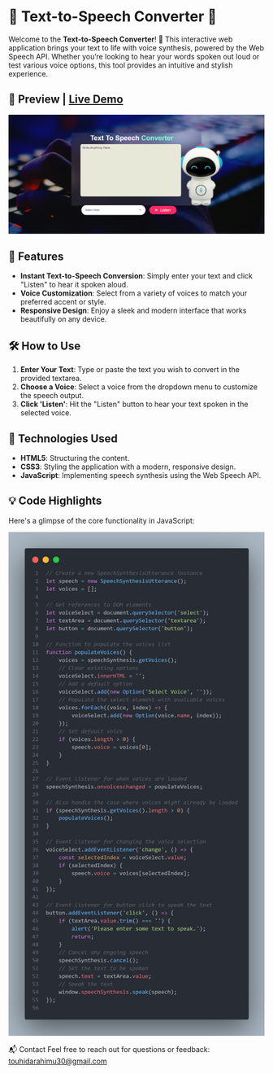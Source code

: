 

# 🌟 Text-to-Speech Converter 🌟
  
Welcome to the **Text-to-Speech Converter**! 🚀 This interactive web application brings your text to life with voice synthesis, powered by the Web Speech API. Whether you’re looking to hear your words spoken out loud or test various voice options, this tool provides an intuitive and stylish experience.

## 📸 Preview | [Live Demo](https://lustrous-crepe-b7d565.netlify.app/)

<img src="preview.PNG" alt="" >



## 🚀 Features

- **Instant Text-to-Speech Conversion**: Simply enter your text and click "Listen" to hear it spoken aloud.
- **Voice Customization**: Select from a variety of voices to match your preferred accent or style.
- **Responsive Design**: Enjoy a sleek and modern interface that works beautifully on any device.

## 🛠️ How to Use

1. **Enter Your Text**: Type or paste the text you wish to convert in the provided textarea.
2. **Choose a Voice**: Select a voice from the dropdown menu to customize the speech output.
3. **Click 'Listen'**: Hit the "Listen" button to hear your text spoken in the selected voice.

## 🧩 Technologies Used

- **HTML5**: Structuring the content.
- **CSS3**: Styling the application with a modern, responsive design.
- **JavaScript**: Implementing speech synthesis using the Web Speech API.


## 💡 Code Highlights
Here's a glimpse of the core functionality in JavaScript:

<img src="code.png" alt="" width="600" height="auto">

📬 Contact
Feel free to reach out for questions or feedback: touhidarahimu30@gmail.com


